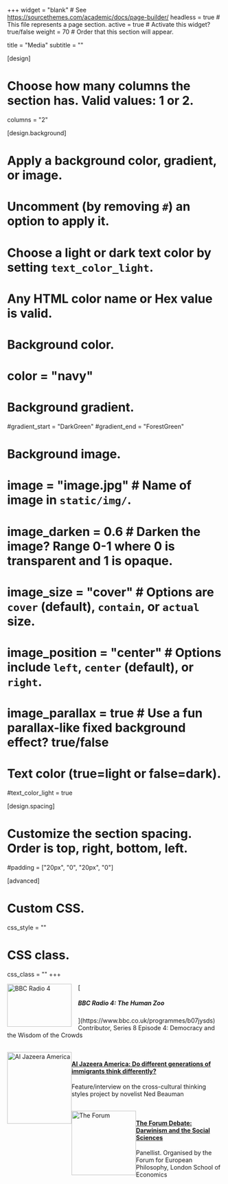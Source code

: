 +++
widget = "blank"  # See https://sourcethemes.com/academic/docs/page-builder/
headless = true  # This file represents a page section.
active = true  # Activate this widget? true/false
weight = 70  # Order that this section will appear.

title = "Media"
subtitle = ""

[design]
  # Choose how many columns the section has. Valid values: 1 or 2.
  columns = "2"

[design.background]
  # Apply a background color, gradient, or image.
  #   Uncomment (by removing `#`) an option to apply it.
  #   Choose a light or dark text color by setting `text_color_light`.
  #   Any HTML color name or Hex value is valid.

  # Background color.
  # color = "navy"
  
  # Background gradient.
  #gradient_start = "DarkGreen"
  #gradient_end = "ForestGreen"
  
  # Background image.
  # image = "image.jpg"  # Name of image in `static/img/`.
  # image_darken = 0.6  # Darken the image? Range 0-1 where 0 is transparent and 1 is opaque.
  # image_size = "cover"  #  Options are `cover` (default), `contain`, or `actual` size.
  # image_position = "center"  # Options include `left`, `center` (default), or `right`.
  # image_parallax = true  # Use a fun parallax-like fixed background effect? true/false
  
  # Text color (true=light or false=dark).
  #text_color_light = true

[design.spacing]
  # Customize the section spacing. Order is top, right, bottom, left.
  #padding = ["20px", "0", "20px", "0"]

[advanced]
 # Custom CSS. 
 css_style = ""
 
 # CSS class.
 css_class = ""
+++

<style>
img {
  float: left;
}
</style>

<p>
<a href="https://www.bbc.co.uk/programmes/b07jysds"><img src="/img/radio4.jpg" alt="BBC Radio 4" style="width:150px;height:100px;margin-right:15px;">
</a>
[<h5>BBC Radio 4: The Human Zoo</h5>](https://www.bbc.co.uk/programmes/b07jysds) Contributor, Series 8 Episode 4: Democracy and the Wisdom of the Crowds
</p>

<br>

<a href="http://america.aljazeera.com/articles/2016/2/24/do-different-generations-of-immigrants-think-differently.html">
  <img src="/img/Al_Jazeera_America_Logo.png" alt="Al Jazeera America" style="width:150px;height:167px;">
</a>

[<h4>Al Jazeera America: Do different generations of immigrants think differently?</h4>](http://america.aljazeera.com/articles/2016/2/24/do-different-generations-of-immigrants-think-differently.html)
Feature/interview on the cross-cultural thinking styles project by novelist Ned Beauman

<br>

<a href="https://blogs.lse.ac.uk/theforum/darwinismsocialsciences/">
  <img src="/img/theforum.jpg" alt="The Forum" style="width:150px;height:150px;">
</a>

[<h4>The Forum Debate: Darwinism and the Social Sciences</h4>](https://blogs.lse.ac.uk/theforum/darwinismsocialsciences/)
Panellist. Organised by the Forum for European Philosophy, London School of Economics

